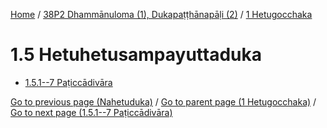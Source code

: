 
[Home](/) / [38P2 Dhammānuloma (1), Dukapaṭṭhānapāḷi (2)](...md) / [1 Hetugocchaka](../38P2/1.md)

# 1.5 Hetuhetusampayuttaduka

* [1.5.1--7 Paṭiccādivāra](1.5/1.5.1--7.md)

[Go to previous page (Nahetuduka)](1.4/1.4.7/1.4.7.4/Nahetuduka.md) / [Go to parent page (1 Hetugocchaka)](../38P2/1.md) / [Go to next page (1.5.1--7 Paṭiccādivāra)](1.5/1.5.1--7.md)


